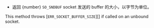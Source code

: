 <!-- YAML
added: v8.7.0
-->

* 返回 {number} `SO_SNDBUF` socket 发送的 buffer 的大小，以字节为单位。

This method throws [`ERR_SOCKET_BUFFER_SIZE`][] if called on an unbound socket.
